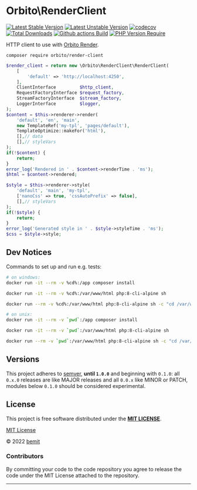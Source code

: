 # Orbito\RenderClient

[![Latest Stable Version](https://poser.pugx.org/orbito/render-client/version)](https://packagist.org/packages/orbito/render-client)
[![Latest Unstable Version](https://poser.pugx.org/orbito/render-client/v/unstable)](https://packagist.org/packages/orbito/render-client)
[![codecov](https://codecov.io/gh/orbiter-cloud/render-client-php/branch/main/graph/badge.svg)](https://codecov.io/gh/orbiter-cloud/render-client-php)
[![Total Downloads](https://poser.pugx.org/orbito/render-client/downloads.svg)](https://packagist.org/packages/orbito/render-client)
[![Github actions Build](https://github.com/orbiter-cloud/render-client-php/actions/workflows/blank.yml/badge.svg)](https://github.com/orbiter-cloud/render-client-php/actions)
[![PHP Version Require](http://poser.pugx.org/orbito/render-client/require/php)](https://packagist.org/packages/orbito/render-client)

HTTP client to use with [Orbito Render](https://github.com/orbiter-cloud/render-service).

```shell
composer require orbito/render-client
```

```php
$render_client = return new \Orbito\RenderClient\RenderClient(
    [
        'default' => 'http://localhost:4250',
    ],
    ClientInterface         $http_client,
    RequestFactoryInterface $request_factory,
    StreamFactoryInterface  $stream_factory,
    LoggerInterface         $logger,
);
$content = $this->renderer->render(
    'default', 'en', 'main',
    new TemplateRef('my-tpl', 'pages/default'),
    TemplateOptimize::makeFor('html'),
    [],// data
    [],// styleVars
);
if(!$content) {
    return;
}
error_log('Rendered in ' . $content->renderTime . 'ms');
$html = $content->rendered;

$style = $this->renderer->style(
    'default', 'main', 'my-tpl',
    ['nanoCss' => true, 'cssAutoPrefix' => false],
    [],// styleVars
);
if(!$style) {
    return;
}
error_log('Generated style in ' . $style->styleTime . 'ms');
$css = $style->style;
```

## Dev Notices

Commands to set up and run e.g. tests:

```bash
# on windows:
docker run -it --rm -v %cd%:/app composer install

docker run -it --rm -v %cd%:/var/www/html php:8-cli-alpine sh

docker run --rm -v %cd%:/var/www/html php:8-cli-alpine sh -c "cd /var/www/html && ./vendor/bin/phpunit --testdox -c phpunit-ci.xml --bootstrap vendor/autoload.php"

# on unix:
docker run -it --rm -v `pwd`:/app composer install

docker run -it --rm -v `pwd`:/var/www/html php:8-cli-alpine sh

docker run --rm -v `pwd`:/var/www/html php:8-cli-alpine sh -c "cd /var/www/html && ./vendor/bin/phpunit --testdox -c phpunit-ci.xml --bootstrap vendor/autoload.php"
```

## Versions

This project adheres to [semver](https://semver.org/), **until `1.0.0`** and beginning with `0.1.0`: all `0.x.0` releases are like MAJOR releases and all `0.0.x` like MINOR or PATCH, modules below `0.1.0` should be considered experimental.

## License

This project is free software distributed under the [**MIT LICENSE**](LICENSE).

[MIT License](https://github.com/orbiter-cloud/render-client-php/blob/main/LICENSE)

© 2022 [bemit](https://bemit.codes)

### Contributors

By committing your code to the code repository you agree to release the code under the MIT License attached to the repository.

***
